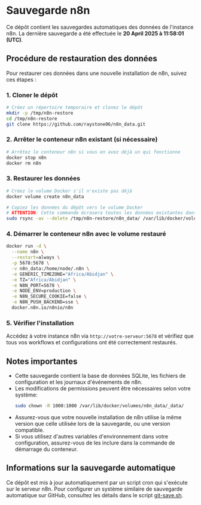 # Sauvegarde n8n

Ce dépôt contient les sauvegardes automatiques des données de l'instance n8n. La dernière sauvegarde a été effectuée le **20 April 2025 à 11:58:01 (UTC)**.

## Procédure de restauration des données

Pour restaurer ces données dans une nouvelle installation de n8n, suivez ces étapes :

### 1. Cloner le dépôt

```bash
# Créez un répertoire temporaire et clonez le dépôt
mkdir -p /tmp/n8n-restore
cd /tmp/n8n-restore
git clone https://github.com/raystone06/n8n_data.git
```

### 2. Arrêter le conteneur n8n existant (si nécessaire)

```bash
# Arrêtez le conteneur n8n si vous en avez déjà un qui fonctionne
docker stop n8n
docker rm n8n
```

### 3. Restaurer les données

```bash
# Créez le volume Docker s'il n'existe pas déjà
docker volume create n8n_data

# Copiez les données du dépôt vers le volume Docker
# ATTENTION: Cette commande écrasera toutes les données existantes dans le volume
sudo rsync -av --delete /tmp/n8n-restore/n8n_data/ /var/lib/docker/volumes/n8n_data/_data/
```

### 4. Démarrer le conteneur n8n avec le volume restauré

```bash
docker run -d \
  --name n8n \
  --restart=always \
  -p 5678:5678 \
  -v n8n_data:/home/node/.n8n \
  -e GENERIC_TIMEZONE="Africa/Abidjan" \
  -e TZ="Africa/Abidjan" \
  -e N8N_PORT=5678 \
  -e NODE_ENV=production \
  -e N8N_SECURE_COOKIE=false \
  -e N8N_PUSH_BACKEND=sse \
  docker.n8n.io/n8nio/n8n
```

### 5. Vérifier l'installation

Accédez à votre instance n8n via `http://votre-serveur:5678` et vérifiez que tous vos workflows et configurations ont été correctement restaurés.

## Notes importantes

- Cette sauvegarde contient la base de données SQLite, les fichiers de configuration et les journaux d'événements de n8n.
- Les modifications de permissions peuvent être nécessaires selon votre système:
  ```bash
  sudo chown -R 1000:1000 /var/lib/docker/volumes/n8n_data/_data/
  ```
- Assurez-vous que votre nouvelle installation de n8n utilise la même version que celle utilisée lors de la sauvegarde, ou une version compatible.
- Si vous utilisez d'autres variables d'environnement dans votre configuration, assurez-vous de les inclure dans la commande de démarrage du conteneur.

## Informations sur la sauvegarde automatique

Ce dépôt est mis à jour automatiquement par un script cron qui s'exécute sur le serveur n8n. Pour configurer un système similaire de sauvegarde automatique sur GitHub, consultez les détails dans le script [git-save.sh](https://github.com/raystone06/n8n_data/blob/main/git-save.sh).
